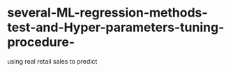 # several-ML-regression-methods-test-and-Hyper-parameters-tuning-procedure-
using real retail sales to predict

